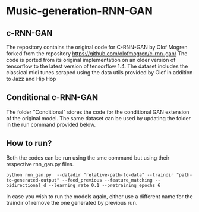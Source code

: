 # Music-generation-RNN-GAN

## c-RNN-GAN
The repository contains the original code for C-RNN-GAN by Olof Mogren forked from the repository https://github.com/olofmogren/c-rnn-gan/
The code is ported from its original implementation on an older version of tensorflow to the latest version of tensorflow 1.4. The dataset includes the classical midi tunes scraped using the data utils provided by Olof in addition to Jazz and Hip Hop 


## Conditional c-RNN-GAN
The folder "Conditional" stores the code for the conditional GAN extension of the original model. The same dataset can be used by updating the folder in the run command provided below.


## How to run?
Both the codes can be run using the sme command but using their respective rnn_gan.py files.

```
python rnn_gan.py  --datadir "relative-path-to-data" --traindir "path-to-generated-output" --feed_previous --feature_matching --bidirectional_d --learning_rate 0.1 --pretraining_epochs 6 
```

In case you wish to run the models again, either use a different name for the traindir of remove the one generated by previous run.

